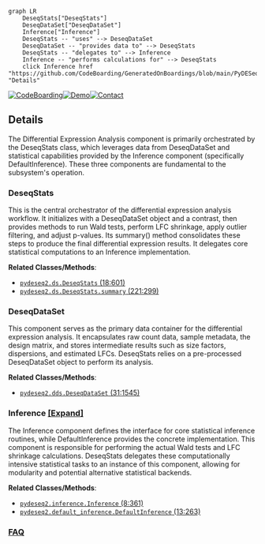 ```mermaid
graph LR
    DeseqStats["DeseqStats"]
    DeseqDataSet["DeseqDataSet"]
    Inference["Inference"]
    DeseqStats -- "uses" --> DeseqDataSet
    DeseqDataSet -- "provides data to" --> DeseqStats
    DeseqStats -- "delegates to" --> Inference
    Inference -- "performs calculations for" --> DeseqStats
    click Inference href "https://github.com/CodeBoarding/GeneratedOnBoardings/blob/main/PyDESeq2/Inference.md" "Details"
```

[![CodeBoarding](https://img.shields.io/badge/Generated%20by-CodeBoarding-9cf?style=flat-square)](https://github.com/CodeBoarding/GeneratedOnBoardings)[![Demo](https://img.shields.io/badge/Try%20our-Demo-blue?style=flat-square)](https://www.codeboarding.org/demo)[![Contact](https://img.shields.io/badge/Contact%20us%20-%20contact@codeboarding.org-lightgrey?style=flat-square)](mailto:contact@codeboarding.org)

## Details

The Differential Expression Analysis component is primarily orchestrated by the DeseqStats class, which leverages data from DeseqDataSet and statistical capabilities provided by the Inference component (specifically DefaultInference). These three components are fundamental to the subsystem's operation.

### DeseqStats
This is the central orchestrator of the differential expression analysis workflow. It initializes with a DeseqDataSet object and a contrast, then provides methods to run Wald tests, perform LFC shrinkage, apply outlier filtering, and adjust p-values. Its summary() method consolidates these steps to produce the final differential expression results. It delegates core statistical computations to an Inference implementation.


**Related Classes/Methods**:

- <a href="https://github.com/owkin/PyDESeq2/pydeseq2/ds.py#L18-L601" target="_blank" rel="noopener noreferrer">`pydeseq2.ds.DeseqStats` (18:601)</a>
- <a href="https://github.com/owkin/PyDESeq2/pydeseq2/ds.py#L221-L299" target="_blank" rel="noopener noreferrer">`pydeseq2.ds.DeseqStats.summary` (221:299)</a>


### DeseqDataSet
This component serves as the primary data container for the differential expression analysis. It encapsulates raw count data, sample metadata, the design matrix, and stores intermediate results such as size factors, dispersions, and estimated LFCs. DeseqStats relies on a pre-processed DeseqDataSet object to perform its analysis.


**Related Classes/Methods**:

- <a href="https://github.com/owkin/PyDESeq2/pydeseq2/dds.py#L31-L1545" target="_blank" rel="noopener noreferrer">`pydeseq2.dds.DeseqDataSet` (31:1545)</a>


### Inference [[Expand]](./Inference.md)
The Inference component defines the interface for core statistical inference routines, while DefaultInference provides the concrete implementation. This component is responsible for performing the actual Wald tests and LFC shrinkage calculations. DeseqStats delegates these computationally intensive statistical tasks to an instance of this component, allowing for modularity and potential alternative statistical backends.


**Related Classes/Methods**:

- <a href="https://github.com/owkin/PyDESeq2/pydeseq2/inference.py#L8-L361" target="_blank" rel="noopener noreferrer">`pydeseq2.inference.Inference` (8:361)</a>
- <a href="https://github.com/owkin/PyDESeq2/pydeseq2/default_inference.py#L13-L263" target="_blank" rel="noopener noreferrer">`pydeseq2.default_inference.DefaultInference` (13:263)</a>




### [FAQ](https://github.com/CodeBoarding/GeneratedOnBoardings/tree/main?tab=readme-ov-file#faq)